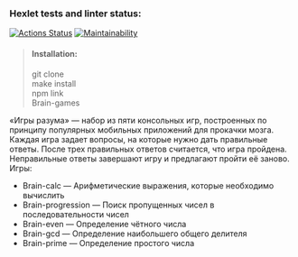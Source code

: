 ### Hexlet tests and linter status:

[![Actions Status](https://github.com/VBuzorina/frontend-project-44/actions/workflows/hexlet-check.yml/badge.svg)](https://github.com/VBuzorina/frontend-project-44/actions)
[![Maintainability](https://api.codeclimate.com/v1/badges/5ff3b2fb9d338da6a964/maintainability)](https://codeclimate.com/github/VBuzorina/frontend-project-44/maintainability)

> #### Installation:
> git clone  
> make install  
> npm link  
> Brain-games

«Игры разума» — набор из пяти консольных игр, построенных по принципу популярных мобильных приложений для прокачки мозга. Каждая игра задает вопросы, на которые нужно дать правильные ответы. После трех правильных ответов считается, что игра пройдена. Неправильные ответы завершают игру и предлагают пройти её заново. Игры:

<ul>
  <li>Brain-calc — Арифметические выражения, которые необходимо вычислить
  </li>
  <li>Brain-progression — Поиск пропущенных чисел в последовательности чисел
  </li>
  <li>Brain-even — Определение чётного числа
  </li>
  <li>Brain-gcd — Определение наибольшего общего делителя
  </li>
  <li>Brain-prime — Определение простого числа
  </li>
</ul>